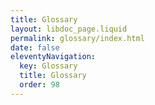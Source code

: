 ```yaml
---
title: Glossary
layout: libdoc_page.liquid
permalink: glossary/index.html
date: false
eleventyNavigation:
  key: Glossary
  title: Glossary
  order: 98
---
```

